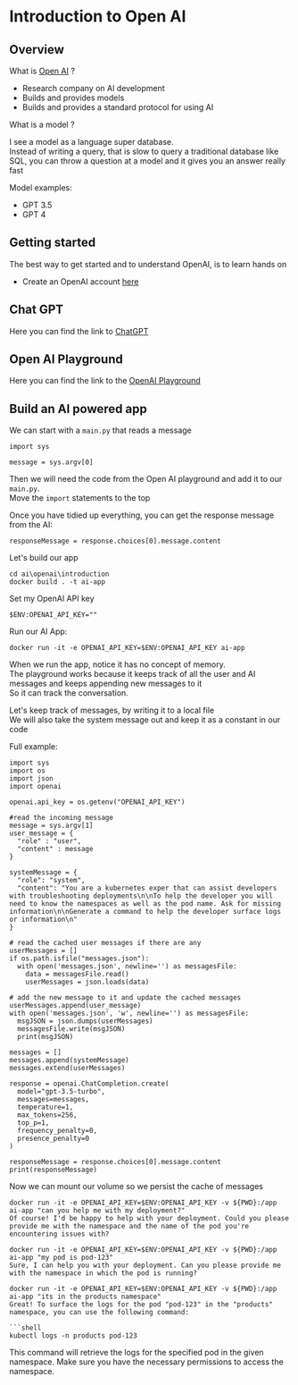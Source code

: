 # Introduction to Open AI

## Overview 

What is [Open AI](https://openai.com/) ? 

* Research company on AI development
* Builds and provides models
* Builds and provides a standard protocol for using AI

What is a model ?

I see a model as a language super database. </br>
Instead of writing a query, that is slow to query a traditional database like SQL, you can throw a question at a model and it gives you an answer really fast </br>

Model examples:
* GPT 3.5 
* GPT 4

## Getting started 

The best way to get started and to understand OpenAI, is to learn hands on

* Create an OpenAI account [here](https://openai.com/) 

## Chat GPT 

Here you can find the link to [ChatGPT](https://chat.openai.com/)

## Open AI Playground 

Here you can find the link to the [OpenAI Playground](https://platform.openai.com/playground)

## Build an AI powered app

We can start with a `main.py` that reads a message

```
import sys

message = sys.argv[0]

```
Then we will need the code from the Open AI playground and add it to our `main.py`. </br>
Move the `import` statements to the top </br>

Once you have tidied up everything, you can get the response message from the AI:

```
responseMessage = response.choices[0].message.content
```

Let's build our app

```
cd ai\openai\introduction
docker build . -t ai-app
```

Set my OpenAI API key

```
$ENV:OPENAI_API_KEY=""
```

Run our AI App:

```
docker run -it -e OPENAI_API_KEY=$ENV:OPENAI_API_KEY ai-app
```

When we run the app, notice it has no concept of memory. </br>
The playground works because it keeps track of all the user and AI messages and keeps appending new messages to it </br>
So it can track the conversation.

Let's keep track of messages, by writing it to a local file </br>
We will also take the system message out and keep it as a constant in our code </br>

Full example:

```
import sys
import os
import json
import openai

openai.api_key = os.getenv("OPENAI_API_KEY")

#read the incoming message
message = sys.argv[1]
user_message = {
  "role" : "user",
  "content" : message
}

systemMessage = {
  "role": "system",
  "content": "You are a kubernetes exper that can assist developers with troubleshooting deployments\n\nTo help the developer you will need to know the namespaces as well as the pod name. Ask for missing information\n\nGenerate a command to help the developer surface logs or information\n"
}

# read the cached user messages if there are any
userMessages = []
if os.path.isfile("messages.json"):
  with open('messages.json', newline='') as messagesFile:
    data = messagesFile.read()
    userMessages = json.loads(data)

# add the new message to it and update the cached messages
userMessages.append(user_message)
with open('messages.json', 'w', newline='') as messagesFile:
  msgJSON = json.dumps(userMessages)
  messagesFile.write(msgJSON)
  print(msgJSON)

messages = []
messages.append(systemMessage)
messages.extend(userMessages)

response = openai.ChatCompletion.create(
  model="gpt-3.5-turbo",
  messages=messages,
  temperature=1,
  max_tokens=256,
  top_p=1,
  frequency_penalty=0,
  presence_penalty=0
)

responseMessage = response.choices[0].message.content
print(responseMessage)

```

Now we can mount our volume so we persist the cache of messages 

```
docker run -it -e OPENAI_API_KEY=$ENV:OPENAI_API_KEY -v ${PWD}:/app ai-app "can you help me with my deployment?"
Of course! I'd be happy to help with your deployment. Could you please provide me with the namespace and the name of the pod you're encountering issues with?

docker run -it -e OPENAI_API_KEY=$ENV:OPENAI_API_KEY -v ${PWD}:/app ai-app "my pod is pod-123" 
Sure, I can help you with your deployment. Can you please provide me with the namespace in which the pod is running?

docker run -it -e OPENAI_API_KEY=$ENV:OPENAI_API_KEY -v ${PWD}:/app ai-app "its in the products namespace"
Great! To surface the logs for the pod "pod-123" in the "products" namespace, you can use the following command:

```shell
kubectl logs -n products pod-123
```

This command will retrieve the logs for the specified pod in the given namespace. Make sure you have the necessary permissions to access the namespace.
```